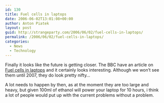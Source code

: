 ```yaml
---
id: 130
title: Fuel cells in laptops
date: 2006-06-02T13:01:08+00:00
author: Anton Piatek
layout: post
guid: http://strangeparty.com/2006/06/02/fuel-cells-in-laptops/
permalink: /2006/06/02/fuel-cells-in-laptops/
categories:
  - News
  - Technology
---
```

Finally it looks like the future is getting closer. The BBC have an article on [Fuel cells in laptops](http://news.bbc.co.uk/1/hi/technology/5016984.stm) and it certainly looks interesting. Although we won&#8217;t see them until 2007, they do look pretty nifty&#8230;

A lot needs to happen by then, as at the moment they are too large and heavy, but given 100ml of ethanol will power your laptop for 10 hours, i think a lot of people would put up with the current problems without a problem.